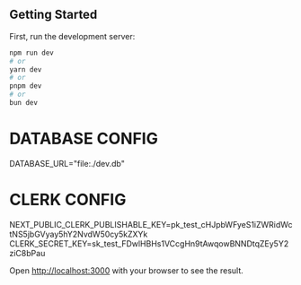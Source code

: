 ## Getting Started

First, run the development server:

```bash
npm run dev
# or
yarn dev
# or
pnpm dev
# or
bun dev
```

# DATABASE CONFIG
DATABASE_URL="file:./dev.db"

# CLERK CONFIG
NEXT_PUBLIC_CLERK_PUBLISHABLE_KEY=pk_test_cHJpbWFyeS1iZWRidWctNS5jbGVyay5hY2NvdW50cy5kZXYk
CLERK_SECRET_KEY=sk_test_FDwlHBHs1VCcgHn9tAwqowBNNDtqZEy5Y2ziC8bPau

Open [http://localhost:3000](http://localhost:3000) with your browser to see the result.